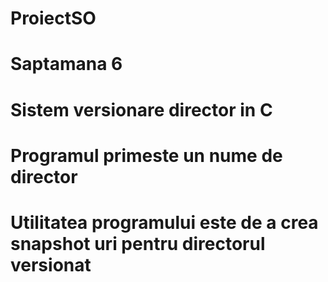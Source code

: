 # ProiectSO

# Saptamana 6
# Sistem versionare director in C
# Programul primeste un nume de director
# Utilitatea programului este de a crea snapshot uri pentru directorul versionat